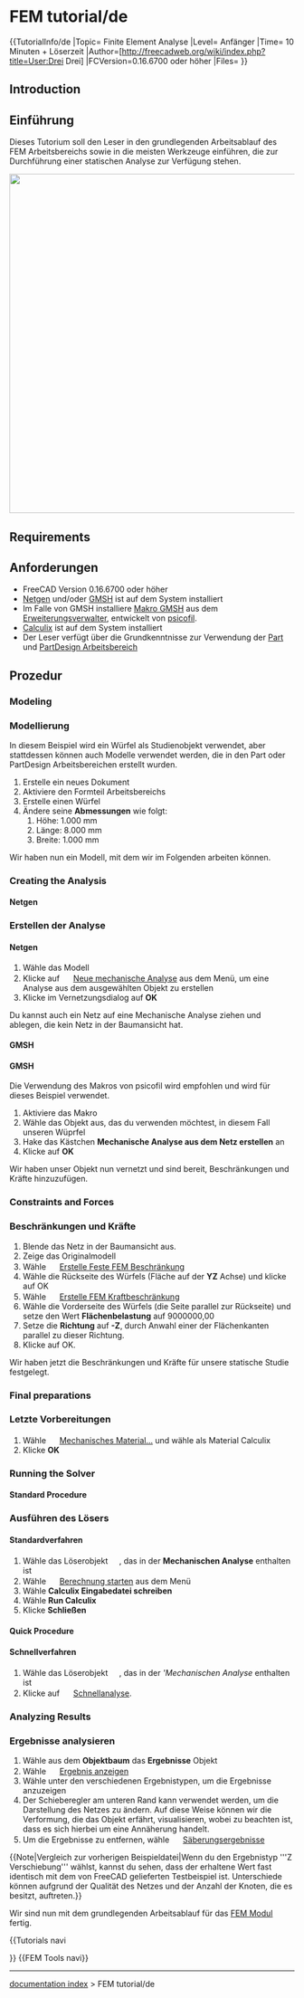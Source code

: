 # FEM tutorial/de
<div class="mw-translate-fuzzy">


{{TutorialInfo/de
|Topic= Finite Element Analyse
|Level= Anfänger
|Time= 10 Minuten + Löserzeit
|Author=[http://freecadweb.org/wiki/index.php?title=User:Drei Drei]
|FCVersion=0.16.6700 oder höher
|Files=
}}


</div>

## Introduction


<div class="mw-translate-fuzzy">

## Einführung

Dieses Tutorium soll den Leser in den grundlegenden Arbeitsablauf des FEM Arbeitsbereichs sowie in die meisten Werkzeuge einführen, die zur Durchführung einer statischen Analyse zur Verfügung stehen.


</div>

<img alt="" src=images/FEM_tutorial_result.png  style="width:600px;">

## Requirements


<div class="mw-translate-fuzzy">

## Anforderungen

-   FreeCAD Version 0.16.6700 oder höher
-   [Netgen](http://sourceforge.net/projects/netgen-mesher/) und/oder [GMSH](http://geuz.org/gmsh/) ist auf dem System installiert
-   Im Falle von GMSH installiere [Makro GMSH](Macro_GMSH/de.md) aus dem [Erweiterungsverwalter](Std_AddonMgr/de.md), entwickelt von [psicofil](https://github.com/psicofil/Macros_FreeCAD).
-   [Calculix](http://www.calculix.de/) ist auf dem System installiert
-   Der Leser verfügt über die Grundkenntnisse zur Verwendung der [Part](Part_Workbench/de.md) und [PartDesign Arbeitsbereich](PartDesign_Workbench/de.md)


</div>

## Prozedur

### Modeling


<div class="mw-translate-fuzzy">

### Modellierung

In diesem Beispiel wird ein Würfel als Studienobjekt verwendet, aber stattdessen können auch Modelle verwendet werden, die in den Part oder PartDesign Arbeitsbereichen erstellt wurden.


</div>


<div class="mw-translate-fuzzy">

1.  Erstelle ein neues Dokument
2.  Aktiviere den Formteil Arbeitsbereichs
3.  Erstelle einen Würfel
4.  Ändere seine **Abmessungen** wie folgt:
    1.  Höhe: 1.000 mm
    2.  Länge: 8.000 mm
    3.  Breite: 1.000 mm


</div>

Wir haben nun ein Modell, mit dem wir im Folgenden arbeiten können.

### Creating the Analysis 

#### Netgen


<div class="mw-translate-fuzzy">

### Erstellen der Analyse 

#### Netgen 

1.  Wähle das Modell
2.  Klicke auf <img alt="" src=images/FEM_Analysis.png  style="width:16px;"> [Neue mechanische Analyse](FEM_Analysis/de.md) aus dem Menü, um eine Analyse aus dem ausgewählten Objekt zu erstellen
3.  Klicke im Vernetzungsdialog auf **OK**


</div>


<div class="mw-translate-fuzzy">

Du kannst auch ein Netz auf eine Mechanische Analyse ziehen und ablegen, die kein Netz in der Baumansicht hat.


</div>

#### GMSH


<div class="mw-translate-fuzzy">

#### GMSH 

Die Verwendung des Makros von psicofil wird empfohlen und wird für dieses Beispiel verwendet.

1.  Aktiviere das Makro
2.  Wähle das Objekt aus, das du verwenden möchtest, in diesem Fall unseren Wüprfel
3.  Hake das Kästchen **Mechanische Analyse aus dem Netz erstellen** an
4.  Klicke auf **OK**


</div>

Wir haben unser Objekt nun vernetzt und sind bereit, Beschränkungen und Kräfte hinzuzufügen.

### Constraints and Forces 


<div class="mw-translate-fuzzy">

### Beschränkungen und Kräfte 

1.  Blende das Netz in der Baumansicht aus.
2.  Zeige das Originalmodell
3.  Wähle <img alt="" src=images/FEM_FixedConstraint.png  style="width:16px;"> [Erstelle Feste FEM Beschränkung ](FEM_ConstraintFixed/de.md)
4.  Wähle die Rückseite des Würfels (Fläche auf der **YZ** Achse) und klicke auf OK
5.  Wähle <img alt="" src=images/FEM_ForceConstraint.png  style="width:16px;"> [Erstelle FEM Kraftbeschränkung ](FEM_ConstraintForce/de.md)
6.  Wähle die Vorderseite des Würfels (die Seite parallel zur Rückseite) und setze den Wert **Flächenbelastung** auf 9000000,00
7.  Setze die **Richtung** auf **-Z**, durch Anwahl einer der Flächenkanten parallel zu dieser Richtung.
8.  Klicke auf OK.


</div>

Wir haben jetzt die Beschränkungen und Kräfte für unsere statische Studie festgelegt.

### Final preparations 


<div class="mw-translate-fuzzy">

### Letzte Vorbereitungen 

1.  Wähle <img alt="" src=images/FEM_Material.png  style="width:16px;"> [Mechanisches Material\...](FEM_MaterialSolid/de.md) und wähle als Material Calculix
2.  Klicke **OK**


</div>

### Running the Solver 

#### Standard Procedure 


<div class="mw-translate-fuzzy">

### Ausführen des Lösers 

#### Standardverfahren

1.  Wähle das Löserobjekt <img alt="" src=images/FEM_Solver.png  style="width:16px;">, das in der **Mechanischen Analyse** enthalten ist
2.  Wähle <img alt="" src=images/FEM_Calculation.png  style="width:16px;"> [Berechnung starten](FEM_SolverControl/de.md) aus dem Menü
3.  Wähle **Calculix Eingabedatei schreiben**
4.  Wähle **Run Calculix**
5.  Klicke **Schließen**


</div>

#### Quick Procedure 


<div class="mw-translate-fuzzy">

#### Schnellverfahren

1.  Wähle das Löserobjekt <img alt="" src=images/FEM_Solver.png  style="width:16px;">, das in der *\'Mechanischen Analyse* enthalten ist
2.  Klicke auf <img alt="" src=images/FEM_RunCalculiXccx.png  style="width:16px;"> [Schnellanalyse](FEM_SolverRun/de.md).


</div>

### Analyzing Results 


<div class="mw-translate-fuzzy">

### Ergebnisse analysieren 

1.  Wähle aus dem **Objektbaum** das **Ergebnisse** Objekt
2.  Wähle <img alt="" src=images/FEM_ShowResult.png  style="width:16px;"> [Ergebnis anzeigen](FEM_ResultShow/de.md)
3.  Wähle unter den verschiedenen Ergebnistypen, um die Ergebnisse anzuzeigen
4.  Der Schieberegler am unteren Rand kann verwendet werden, um die Darstellung des Netzes zu ändern. Auf diese Weise können wir die Verformung, die das Objekt erfährt, visualisieren, wobei zu beachten ist, dass es sich hierbei um eine Annäherung handelt.
5.  Um die Ergebnisse zu entfernen, wähle <img alt="" src=images/FEM_PurgeResults.png  style="width:16px;"> [Säberungsergebnisse](FEM_ResultsPurge/de.md)


</div>


{{Note|Vergleich zur vorherigen Beispieldatei|Wenn du den Ergebnistyp '''Z Verschiebung''' wählst, kannst du sehen, dass der erhaltene Wert fast identisch mit dem von FreeCAD gelieferten Testbeispiel ist. Unterschiede können aufgrund der Qualität des Netzes und der Anzahl der Knoten, die es besitzt, auftreten.}}


<div class="mw-translate-fuzzy">

Wir sind nun mit dem grundlegenden Arbeitsablauf für das [FEM Modul](FEM_Workbench/de.md) fertig.


</div>


{{Tutorials navi

}} {{FEM Tools navi}}

---
[documentation index](../README.md) > FEM tutorial/de
